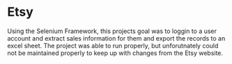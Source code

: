 # Etsy

Using the Selenium Framework, this projects goal was to loggin to a user account and extract sales information for them and export the records to an excel sheet. The project was able to run properly, but unforutnately could not be maintained properly to keep up with changes from the Etsy website.
